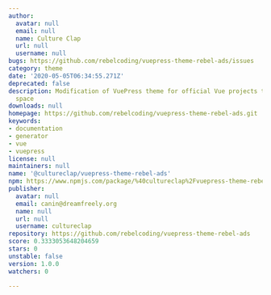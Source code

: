 ```yaml
---
author:
  avatar: null
  email: null
  name: Culture Clap
  url: null
  username: null
bugs: https://github.com/rebelcoding/vuepress-theme-rebel-ads/issues
category: theme
date: '2020-05-05T06:34:55.271Z'
deprecated: false
description: Modification of VuePress theme for official Vue projects to include ad
  space
downloads: null
homepage: https://github.com/rebelcoding/vuepress-theme-rebel-ads.git
keywords:
- documentation
- generator
- vue
- vuepress
license: null
maintainers: null
name: '@cultureclap/vuepress-theme-rebel-ads'
npm: https://www.npmjs.com/package/%40cultureclap%2Fvuepress-theme-rebel-ads
publisher:
  avatar: null
  email: canin@dreamfreely.org
  name: null
  url: null
  username: cultureclap
repository: https://github.com/rebelcoding/vuepress-theme-rebel-ads
score: 0.3333053648204659
stars: 0
unstable: false
version: 1.0.0
watchers: 0

---
```


